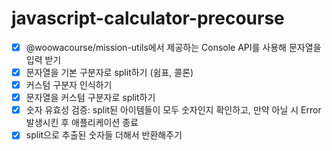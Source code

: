 # javascript-calculator-precourse

- [x] @woowacourse/mission-utils에서 제공하는 Console API를 사용해 문자열을 입력 받기
- [x] 문자열을 기본 구분자로 split하기 (쉼표, 콜론)
- [x] 커스텀 구분자 인식하기
- [x] 문자열을 커스텀 구분자로 split하기
- [x] 숫자 유효성 검증: split된 아이템들이 모두 숫자인지 확인하고, 만약 아닐 시 Error 발생시킨 후 애플리케이션 종료
- [x] split으로 추출된 숫자들 더해서 반환해주기
